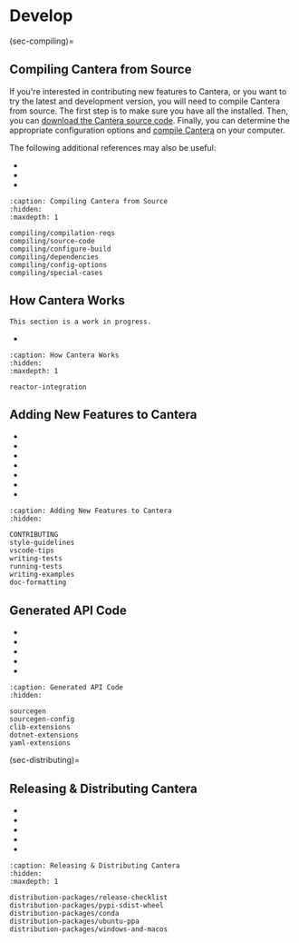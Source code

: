 # Develop

(sec-compiling)=
## Compiling Cantera from Source

If you're interested in contributing new features to Cantera, or you want to try the
latest and development version, you will need to compile Cantera from source. The first
step is to make sure you have all the [](compiling/compilation-reqs) installed. Then,
you can [download the Cantera source code](compiling/source-code). Finally, you can
determine the appropriate configuration options and [compile
Cantera](compiling/configure-build) on your computer.

The following additional references may also be useful:

- [](compiling/dependencies.md)
- [](compiling/config-options)
- [](compiling/special-cases)

```{toctree}
:caption: Compiling Cantera from Source
:hidden:
:maxdepth: 1

compiling/compilation-reqs
compiling/source-code
compiling/configure-build
compiling/dependencies
compiling/config-options
compiling/special-cases
```

## How Cantera Works

```{caution}
This section is a work in progress.
```

- [](reactor-integration)

```{toctree}
:caption: How Cantera Works
:hidden:
:maxdepth: 1

reactor-integration
```

## Adding New Features to Cantera

- [](CONTRIBUTING)
- [](style-guidelines)
- [](vscode-tips)
- [](writing-tests)
- [](running-tests)
- [](writing-examples)
- [](doc-formatting)

```{toctree}
:caption: Adding New Features to Cantera
:hidden:

CONTRIBUTING
style-guidelines
vscode-tips
writing-tests
running-tests
writing-examples
doc-formatting
```

## Generated API Code

- [](sourcegen)
- [](sourcegen-config)
- [](clib-extensions)
- [](dotnet-extensions)
- [](yaml-extensions)

```{toctree}
:caption: Generated API Code
:hidden:

sourcegen
sourcegen-config
clib-extensions
dotnet-extensions
yaml-extensions
```

(sec-distributing)=
## Releasing & Distributing Cantera

- [](distribution-packages/release-checklist)
- [](distribution-packages/pypi-sdist-wheel)
- [](distribution-packages/conda)
- [](distribution-packages/ubuntu-ppa)
- [](distribution-packages/windows-and-macos.md)

```{toctree}
:caption: Releasing & Distributing Cantera
:hidden:
:maxdepth: 1

distribution-packages/release-checklist
distribution-packages/pypi-sdist-wheel
distribution-packages/conda
distribution-packages/ubuntu-ppa
distribution-packages/windows-and-macos
```
